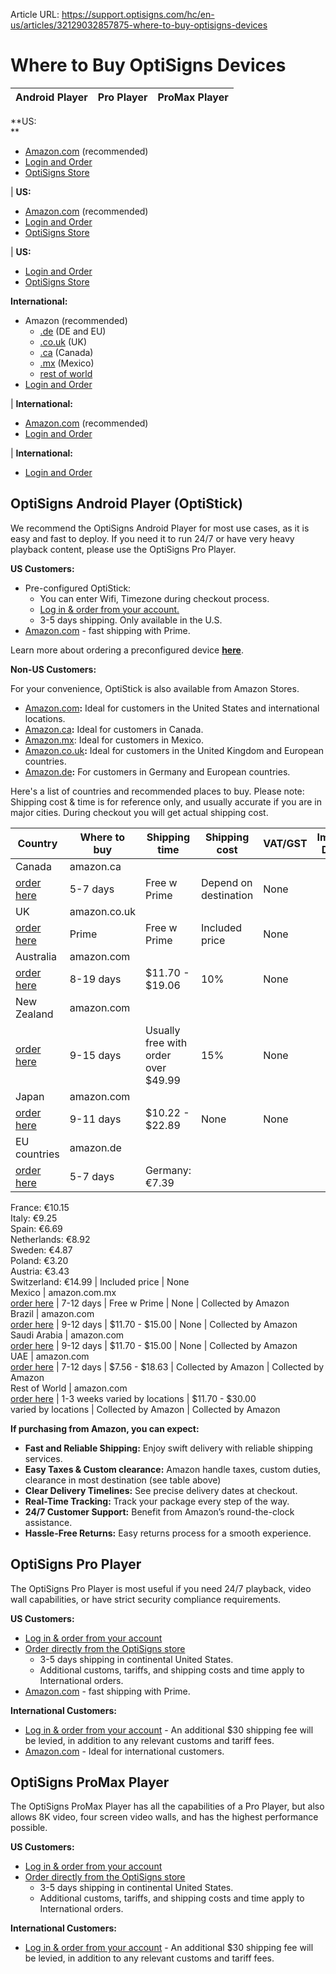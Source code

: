 Article URL: https://support.optisigns.com/hc/en-us/articles/32129032857875-where-to-buy-optisigns-devices

# Where to Buy OptiSigns Devices

**Android Player** | **Pro Player** | **ProMax Player**  
---|---|---  
**US:  
**

  * [Amazon.com](https://links.optisigns.com/optistick-amazon-us) (recommended)
  * [Login and Order](https://app.optisigns.com/app/s/order-device)
  * [OptiSigns Store](https://shop.optisigns.com/products/optisigns-android-stick-player-2)

|  **US:**

  * [Amazon.com](https://www.amazon.com/dp/B0DXX7YS7M?maas=maas_adg_AC5AAF2ED77206D312A3371F03F33017_afap_abs&ref_=aa_maas&tag=maas) (recommended)
  * [Login and Order](https://app.optisigns.com/app/s/order-device/pro-player)
  * [OptiSigns Store](https://shop.optisigns.com/products/optisigns-digital-signage-player)

|  **US:**

  * [Login and Order](https://app.optisigns.com/app/s/order-device/promax-player)
  * [OptiSigns Store](https://shop.optisigns.com/products/optisigns-promax-signage-player)

  
**International:**

  * Amazon (recommended) 
    * [.de](https://links.optisigns.com/optistick-amazon-de) (DE and EU)
    * [.co.uk](https://links.optisigns.com/optistick-amazon-uk) (UK)
    * [.ca](https://links.optisigns.com/optistick-amazon-ca) (Canada)
    * [.mx](https://links.optisigns.com/optistick-amazon-mx) (Mexico)
    * [rest of world](https://links.optisigns.com/optistick-amazon-us)
  * [Login and Order](https://app.optisigns.com/app/s/order-device)

|  **International:**

  * [Amazon.com](https://www.amazon.com/dp/B0DXX7YS7M?maas=maas_adg_AC5AAF2ED77206D312A3371F03F33017_afap_abs&ref_=aa_maas&tag=maas) (recommended)
  * [Login and Order](https://app.optisigns.com/app/s/order-device/pro-player)

|  **International:**

  * [Login and Order](https://app.optisigns.com/app/s/order-device/promax-player)

  
  
##

## OptiSigns Android Player (OptiStick)

We recommend the OptiSigns Android Player for most use cases, as it is easy
and fast to deploy. If you need it to run 24/7 or have very heavy playback
content, please use the OptiSigns Pro Player.

**US Customers:**

  * Pre-configured OptiStick: 
    * You can enter Wifi, Timezone during checkout process. 
    * [Log in & order from your account.](https://app.optisigns.com/app/s/order-device)
    * 3-5 days shipping. Only available in the U.S.
  * [Amazon.com](https://links.optisigns.com/optistick-amazon-us) \- fast shipping with Prime.

Learn more about ordering a preconfigured device
**[here](https://support.optisigns.com/hc/en-us/articles/31960461758611)**.

**Non-US Customers:**

For your convenience, OptiStick is also available from Amazon Stores.

  * [Amazon.com](https://links.optisigns.com/optistick-amazon-us)**:** Ideal for customers in the United States and international locations.
  * [Amazon.ca](https://links.optisigns.com/optistick-amazon-ca)**:** Ideal for customers in Canada.
  * [Amazon.mx](https://links.optisigns.com/optistick-amazon-mx): Ideal for customers in Mexico.
  * [Amazon.co.uk](https://links.optisigns.com/optistick-amazon-uk)**:** Ideal for customers in the United Kingdom and European countries.
  * [Amazon.de](https://links.optisigns.com/optistick-amazon-de)**:** For customers in Germany and European countries.

Here's a list of countries and recommended places to buy. Please note:
Shipping cost & time is for reference only, and usually accurate if you are in
major cities. During checkout you will get actual shipping cost.

**Country** | **Where to buy** | **Shipping time** | **Shipping cost** | **VAT/GST** | **Import Duty**  
---|---|---|---|---|---  
Canada | amazon.ca  
[order here](https://links.optisigns.com/optistick-amazon-ca) | 5-7 days | Free w Prime | Depend on destination | None  
UK | amazon.co.uk  
[order here](https://links.optisigns.com/optistick-amazon-uk) | Prime | Free w Prime | Included price | None  
Australia | amazon.com  
[order here](https://links.optisigns.com/optistick-amazon-us) | 8-19 days | $11.70 - $19.06 | 10% | None  
New Zealand | amazon.com  
[order here](https://links.optisigns.com/optistick-amazon-us) | 9-15 days | Usually free with order over $49.99 | 15% | None  
Japan | amazon.com  
[order here](https://links.optisigns.com/optistick-amazon-us) | 9-11 days | $10.22 - $22.89 | None | None  
EU countries | amazon.de  
[order here](https://links.optisigns.com/optistick-amazon-de) | 5-7 days | Germany: €7.39  
France: €10.15  
Italy: €9.25  
Spain: €6.69  
Netherlands: €8.92  
Sweden: €4.87  
Poland: €3.20  
Austria: €3.43  
Switzerland: €14.99 | Included price | None  
Mexico | amazon.com.mx  
[order here](https://links.optisigns.com/optistick-amazon-mx) | 7-12 days | Free w Prime | None | Collected by Amazon  
Brazil | amazon.com  
[order here](https://links.optisigns.com/optistick-amazon-us) | 9-12 days | $11.70 - $15.00 | None | Collected by Amazon  
Saudi Arabia | amazon.com  
[order here](https://links.optisigns.com/optistick-amazon-us) | 9-12 days | $11.70 - $15.00 | None | Collected by Amazon  
UAE | amazon.com  
[order here](https://links.optisigns.com/optistick-amazon-us) | 7-12 days | $7.56 - $18.63 | Collected by Amazon | Collected by Amazon  
Rest of World | amazon.com  
[order here](https://links.optisigns.com/optistick-amazon-us) | 1-3 weeks varied by locations | $11.70 - $30.00  
varied by locations | Collected by Amazon | Collected by Amazon  
  
**If purchasing from Amazon, you can expect:**

  * **Fast and Reliable Shipping:** Enjoy swift delivery with reliable shipping services.
  * **Easy Taxes & Custom clearance:** Amazon handle taxes, custom duties, clearance in most destination (see table above)
  * **Clear Delivery Timelines:** See precise delivery dates at checkout.
  * **Real-Time Tracking:** Track your package every step of the way.
  * **24/7 Customer Support:** Benefit from Amazon’s round-the-clock assistance.
  * **Hassle-Free Returns:** Easy returns process for a smooth experience.

## OptiSigns Pro Player

The OptiSigns Pro Player is most useful if you need 24/7 playback, video wall
capabilities, or have strict security compliance requirements.

**US Customers:**

  * [Log in & order from your account](https://app.optisigns.com/app/s/order-device/pro-player)
  * [Order directly from the OptiSigns store](https://shop.optisigns.com/products/optisigns-digital-signage-player)
    * 3-5 days shipping in continental United States.
    * Additional customs, tariffs, and shipping costs and time apply to International orders.
  * [Amazon.com](https://www.amazon.com/OptiSigns-Pro-Digital-Signage-Player/dp/B0DXX7YS7M?crid=2OT0AP20QNSJ3&dib=eyJ2IjoiMSJ9.YdGPuMqNiZdZ9H4sJGaqPh7cIYl_UjOs7mU-_pf5IvbGjHj071QN20LucGBJIEps.U1EgAL-eftuWnkNMS6MqGXSOT89Rc6aCJb-BB1ssvzg&dib_tag=se&keywords=OptiSigns+Pro+Player&qid=1747238121&sprefix=optisigns+pro+play%2Caps%2C123&sr=8-1) \- fast shipping with Prime.

**International Customers:**

  * [Log in & order from your account](https://app.optisigns.com/app/s/order-device/pro-player) \- An additional $30 shipping fee will be levied, in addition to any relevant customs and tariff fees.
  * [Amazon.com](https://www.amazon.com/OptiSigns-Pro-Digital-Signage-Player/dp/B0DXX7YS7M?crid=2OT0AP20QNSJ3&dib=eyJ2IjoiMSJ9.YdGPuMqNiZdZ9H4sJGaqPh7cIYl_UjOs7mU-_pf5IvbGjHj071QN20LucGBJIEps.U1EgAL-eftuWnkNMS6MqGXSOT89Rc6aCJb-BB1ssvzg&dib_tag=se&keywords=OptiSigns+Pro+Player&qid=1747238121&sprefix=optisigns+pro+play%2Caps%2C123&sr=8-1) \- Ideal for international customers.

## OptiSigns ProMax Player

The OptiSigns ProMax Player has all the capabilities of a Pro Player, but also
allows 8K video, four screen video walls, and has the highest performance
possible.

**US Customers:**

  * [Log in & order from your account](https://app.optisigns.com/app/s/order-device/promax-player)
  * [Order directly from the OptiSigns store](https://shop.optisigns.com/products/optisigns-promax-signage-player)
    * 3-5 days shipping in continental United States.
    * Additional customs, tariffs, and shipping costs and time apply to International orders.

**International Customers:**

  * [Log in & order from your account](https://app.optisigns.com/app/s/order-device/promax-player) \- An additional $30 shipping fee will be levied, in addition to any relevant customs and tariff fees.

